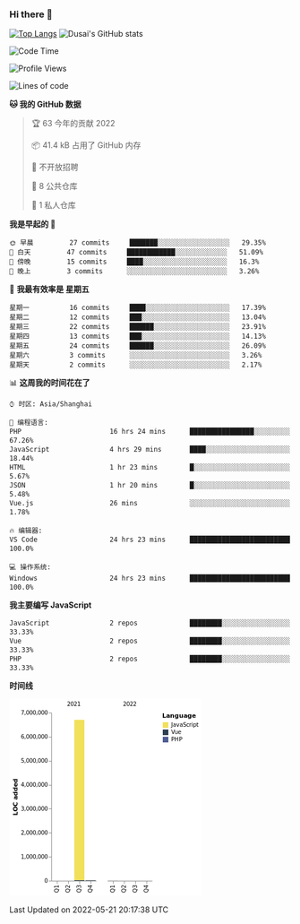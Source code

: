 ### Hi there 👋

<!--
**SQSora/SQSora** is a ✨ _special_ ✨ repository because its `README.md` (this file) appears on your GitHub profile.

Here are some ideas to get you started:

- 🔭 I’m currently working on ...
- 🌱 I’m currently learning ...
- 👯 I’m looking to collaborate on ...
- 🤔 I’m looking for help with ...
- 💬 Ask me about ...
- 📫 How to reach me: ...
- 😄 Pronouns: ...
- ⚡ Fun fact: ...
-->
[![Top Langs](https://github-readme-stats.vercel.app/api/top-langs/?username=anuraghazra&layout=compact)](https://github.com/anuraghazra/github-readme-stats)
![Dusai's GitHub stats](https://github-readme-stats.vercel.app/api?username=SQSora&show_icons=true&include_all_commits=true&bg_color=90,FF6699,DDA0DD,66FFFF&locale=cn&icon_color=00FFFF&title_color=54FF9F&text_color=00FFFF&card_width=14)

<!--START_SECTION:waka-->
![Code Time](http://img.shields.io/badge/Code%20Time-0%20secs-blue)

![Profile Views](http://img.shields.io/badge/%E4%B8%AA%E4%BA%BA%E5%B0%81%E9%9D%A2%E8%A7%82%E7%9C%8B%E6%AC%A1%E6%95%B0-302-blue)

![Lines of code](https://img.shields.io/badge/%E4%BB%8E%E3%80%8C%E4%BD%A0%E5%A5%BD%E4%B8%96%E7%95%8C%E3%80%8D%E6%88%91%E5%B7%B2%E7%BB%8F%E5%86%99%E4%BA%86-7%20Million%20%E8%A1%8C%E4%BB%A3%E7%A0%81-blue)

**🐱 我的 GitHub 数据** 

> 🏆 63 今年的贡献 2022
 > 
> 📦 41.4 kB 占用了 GitHub 内存 
 > 
> 🚫 不开放招聘
 > 
> 📜 8 公共仓库 
 > 
> 🔑 1 私人仓库 
 > 
**我是早起的 🐤** 

```text
🌞 早晨         27 commits     ███████░░░░░░░░░░░░░░░░░░   29.35% 
🌆 白天         47 commits     ████████████░░░░░░░░░░░░░   51.09% 
🌃 傍晚         15 commits     ████░░░░░░░░░░░░░░░░░░░░░   16.3% 
🌙 晚上         3 commits      ░░░░░░░░░░░░░░░░░░░░░░░░░   3.26%

```
📅 **我最有效率是 星期五** 

```text
星期一          16 commits     ████░░░░░░░░░░░░░░░░░░░░░   17.39% 
星期二          12 commits     ███░░░░░░░░░░░░░░░░░░░░░░   13.04% 
星期三          22 commits     ██████░░░░░░░░░░░░░░░░░░░   23.91% 
星期四          13 commits     ███░░░░░░░░░░░░░░░░░░░░░░   14.13% 
星期五          24 commits     ██████░░░░░░░░░░░░░░░░░░░   26.09% 
星期六          3 commits      ░░░░░░░░░░░░░░░░░░░░░░░░░   3.26% 
星期天          2 commits      ░░░░░░░░░░░░░░░░░░░░░░░░░   2.17%

```


📊 **这周我的时间花在了** 

```text
⌚︎ 时区: Asia/Shanghai

💬 编程语言: 
PHP                      16 hrs 24 mins      ████████████████░░░░░░░░░   67.26% 
JavaScript               4 hrs 29 mins       ████░░░░░░░░░░░░░░░░░░░░░   18.44% 
HTML                     1 hr 23 mins        █░░░░░░░░░░░░░░░░░░░░░░░░   5.67% 
JSON                     1 hr 20 mins        █░░░░░░░░░░░░░░░░░░░░░░░░   5.48% 
Vue.js                   26 mins             ░░░░░░░░░░░░░░░░░░░░░░░░░   1.78%

🔥 编辑器: 
VS Code                  24 hrs 23 mins      █████████████████████████   100.0%

💻 操作系统: 
Windows                  24 hrs 23 mins      █████████████████████████   100.0%

```

**我主要编写 JavaScript** 

```text
JavaScript               2 repos             ████████░░░░░░░░░░░░░░░░░   33.33% 
Vue                      2 repos             ████████░░░░░░░░░░░░░░░░░   33.33% 
PHP                      2 repos             ████████░░░░░░░░░░░░░░░░░   33.33%

```


**时间线**

![Chart not found](https://raw.githubusercontent.com/SQSora/SQSora/main/charts/bar_graph.png) 


 Last Updated on 2022-05-21 20:17:38 UTC
<!--END_SECTION:waka-->
